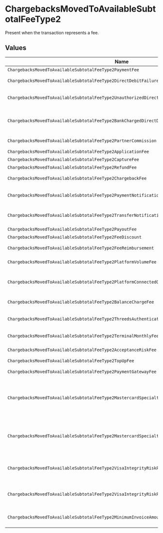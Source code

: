 # ChargebacksMovedToAvailableSubtotalFeeType2

Present when the transaction represents a fee.


## Values

| Name                                                                                           | Value                                                                                          |
| ---------------------------------------------------------------------------------------------- | ---------------------------------------------------------------------------------------------- |
| `ChargebacksMovedToAvailableSubtotalFeeType2PaymentFee`                                        | payment-fee                                                                                    |
| `ChargebacksMovedToAvailableSubtotalFeeType2DirectDebitFailureFee`                             | direct-debit-failure-fee                                                                       |
| `ChargebacksMovedToAvailableSubtotalFeeType2UnauthorizedDirectDebitFee`                        | unauthorized-direct-debit-fee                                                                  |
| `ChargebacksMovedToAvailableSubtotalFeeType2BankChargedDirectDebitFailureFee`                  | bank-charged-direct-debit-failure-fee                                                          |
| `ChargebacksMovedToAvailableSubtotalFeeType2PartnerCommission`                                 | partner-commission                                                                             |
| `ChargebacksMovedToAvailableSubtotalFeeType2ApplicationFee`                                    | application-fee                                                                                |
| `ChargebacksMovedToAvailableSubtotalFeeType2CaptureFee`                                        | capture-fee                                                                                    |
| `ChargebacksMovedToAvailableSubtotalFeeType2RefundFee`                                         | refund-fee                                                                                     |
| `ChargebacksMovedToAvailableSubtotalFeeType2ChargebackFee`                                     | chargeback-fee                                                                                 |
| `ChargebacksMovedToAvailableSubtotalFeeType2PaymentNotificationFee`                            | payment-notification-fee                                                                       |
| `ChargebacksMovedToAvailableSubtotalFeeType2TransferNotificationFee`                           | transfer-notification-fee                                                                      |
| `ChargebacksMovedToAvailableSubtotalFeeType2PayoutFee`                                         | payout-fee                                                                                     |
| `ChargebacksMovedToAvailableSubtotalFeeType2FeeDiscount`                                       | fee-discount                                                                                   |
| `ChargebacksMovedToAvailableSubtotalFeeType2FeeReimbursement`                                  | fee-reimbursement                                                                              |
| `ChargebacksMovedToAvailableSubtotalFeeType2PlatformVolumeFee`                                 | platform-volume-fee                                                                            |
| `ChargebacksMovedToAvailableSubtotalFeeType2PlatformConnectedOrganizationsFee`                 | platform-connected-organizations-fee                                                           |
| `ChargebacksMovedToAvailableSubtotalFeeType2BalanceChargeFee`                                  | balance-charge-fee                                                                             |
| `ChargebacksMovedToAvailableSubtotalFeeType2ThreedsAuthenticationAttemptFee`                   | 3ds-authentication-attempt-fee                                                                 |
| `ChargebacksMovedToAvailableSubtotalFeeType2TerminalMonthlyFee`                                | terminal-monthly-fee                                                                           |
| `ChargebacksMovedToAvailableSubtotalFeeType2AcceptanceRiskFee`                                 | acceptance-risk-fee                                                                            |
| `ChargebacksMovedToAvailableSubtotalFeeType2TopUpFee`                                          | top-up-fee                                                                                     |
| `ChargebacksMovedToAvailableSubtotalFeeType2PaymentGatewayFee`                                 | payment-gateway-fee                                                                            |
| `ChargebacksMovedToAvailableSubtotalFeeType2MastercardSpecialtyMerchantProgramProcessingFee`   | mastercard-specialty-merchant-program-processing-fee                                           |
| `ChargebacksMovedToAvailableSubtotalFeeType2MastercardSpecialtyMerchantProgramRegistrationFee` | mastercard-specialty-merchant-program-registration-fee                                         |
| `ChargebacksMovedToAvailableSubtotalFeeType2VisaIntegrityRiskProgramProcessingFee`             | visa-integrity-risk-program-processing-fee                                                     |
| `ChargebacksMovedToAvailableSubtotalFeeType2VisaIntegrityRiskProgramRegistrationFee`           | visa-integrity-risk-program-registration-fee                                                   |
| `ChargebacksMovedToAvailableSubtotalFeeType2MinimumInvoiceAmountFee`                           | minimum-invoice-amount-fee                                                                     |